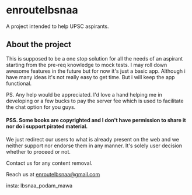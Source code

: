 # enroutelbsnaa

A project intended to help UPSC aspirants.

## About the project

This is supposed to be a one stop solution for all the needs of an aspirant starting from the pre-req knowledge to mock tests.
I may roll down awesome features in the future but for now it's just a basic app. Although i have many ideas it's not really easy to get time. But i will keep the app functional.

PS. Any help would be appreciated. I'd love a hand helping me in developing or a few bucks to pay the server fee which is used to facilitate the chat option for you guys.

#### PSS. Some books are copyrighted and I don't have permission to share it nor do i support pirated material.
We just redirect our users to what is already present on the web and we neither support nor endorse them in any manner. It's solely user decision whether to proceed or not.

Contact us for any content removal.

Reach us at enroutelbsnaa@gmail.com

insta: lbsnaa_podam_mawa
